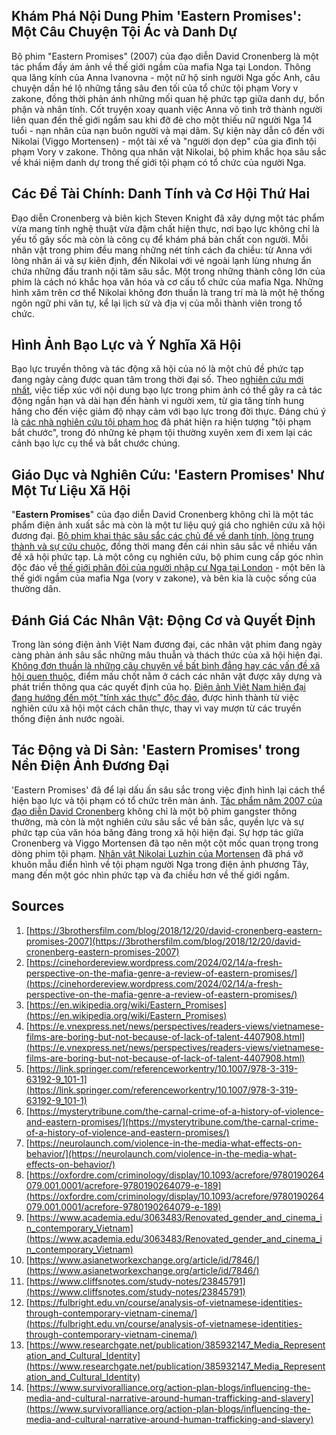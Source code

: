 ## Khám Phá Nội Dung Phim 'Eastern Promises': Một Câu Chuyện Tội Ác và Danh Dự
Bộ phim "Eastern Promises" (2007) của đạo diễn David Cronenberg là một tác phẩm đầy ám ảnh về thế giới ngầm của mafia Nga tại London. Thông qua lăng kính của Anna Ivanovna - một nữ hộ sinh người Nga gốc Anh, câu chuyện dần hé lộ những tầng sâu đen tối của tổ chức tội phạm Vory v zakone, đồng thời phản ánh những mối quan hệ phức tạp giữa danh dự, bổn phận và nhân tính. Cốt truyện xoay quanh việc Anna vô tình trở thành người liên quan đến thế giới ngầm sau khi đỡ đẻ cho một thiếu nữ người Nga 14 tuổi - nạn nhân của nạn buôn người và mại dâm. Sự kiện này dẫn cô đến với Nikolai (Viggo Mortensen) - một tài xế và "người dọn dẹp" của gia đình tội phạm Vory v zakone. Thông qua nhân vật Nikolai, bộ phim khắc họa sâu sắc về khái niệm danh dự trong thế giới tội phạm có tổ chức của người Nga.

## Các Đề Tài Chính: Danh Tính và Cơ Hội Thứ Hai
Đạo diễn Cronenberg và biên kịch Steven Knight đã xây dựng một tác phẩm vừa mang tính nghệ thuật vừa đậm chất hiện thực, nơi bạo lực không chỉ là yếu tố gây sốc mà còn là công cụ để khám phá bản chất con người. Mỗi nhân vật trong phim đều mang những nét tính cách đa chiều: từ Anna với lòng nhân ái và sự kiên định, đến Nikolai với vẻ ngoài lạnh lùng nhưng ẩn chứa những đấu tranh nội tâm sâu sắc. Một trong những thành công lớn của phim là cách nó khắc họa văn hóa và cơ cấu tổ chức của mafia Nga. Những hình xăm trên cơ thể Nikolai không đơn thuần là trang trí mà là một hệ thống ngôn ngữ phi văn tự, kể lại lịch sử và địa vị của mỗi thành viên trong tổ chức.

## Hình Ảnh Bạo Lực và Ý Nghĩa Xã Hội
Bạo lực truyền thông và tác động xã hội của nó là một chủ đề phức tạp đang ngày càng được quan tâm trong thời đại số. Theo [nghiên cứu mới nhất](https://neurolaunch.com/violence-in-the-media-what-effects-on-behavior/), việc tiếp xúc với nội dung bạo lực trong phim ảnh có thể gây ra cả tác động ngắn hạn và dài hạn đến hành vi người xem, từ gia tăng tính hung hăng cho đến việc giảm độ nhạy cảm với bạo lực trong đời thực. Đáng chú ý là [các nhà nghiên cứu tội phạm học](https://oxfordre.com/criminology/display/10.1093/acrefore/9780190264079.001.0001/acrefore-9780190264079-e-189) đã phát hiện ra hiện tượng "tội phạm bắt chước", trong đó những kẻ phạm tội thường xuyên xem đi xem lại các cảnh bạo lực cụ thể và bắt chước chúng.

## Giáo Dục và Nghiên Cứu: 'Eastern Promises' Như Một Tư Liệu Xã Hội
"**Eastern Promises**" của đạo diễn David Cronenberg không chỉ là một tác phẩm điện ảnh xuất sắc mà còn là một tư liệu quý giá cho nghiên cứu xã hội đương đại. [Bộ phim khai thác sâu sắc các chủ đề về danh tính, lòng trung thành và sự cứu chuộc](https://cinehordereview.wordpress.com/2024/02/14/a-fresh-perspective-on-the-mafia-genre-a-review-of-eastern-promises/), đồng thời mang đến cái nhìn sâu sắc về nhiều vấn đề xã hội phức tạp. Là một công cụ nghiên cứu, bộ phim cung cấp góc nhìn độc đáo về [thế giới phân đôi của người nhập cư Nga tại London](https://3brothersfilm.com/blog/2018/12/20/david-cronenberg-eastern-promises-2007) - một bên là thế giới ngầm của mafia Nga (vory v zakone), và bên kia là cuộc sống của thường dân.

## Đánh Giá Các Nhân Vật: Động Cơ và Quyết Định
Trong làn sóng điện ảnh Việt Nam đương đại, các nhân vật phim đang ngày càng phản ánh sâu sắc những mâu thuẫn và thách thức của xã hội hiện đại. [Không đơn thuần là những câu chuyện về bất bình đẳng hay các vấn đề xã hội quen thuộc](https://e.vnexpress.net/news/perspectives/readers-views/vietnamese-films-are-boring-but-not-because-of-lack-of-talent-4407908.html), điểm mấu chốt nằm ở cách các nhân vật được xây dựng và phát triển thông qua các quyết định của họ. [Điện ảnh Việt Nam hiện đại đang hướng đến một "tính xác thực" độc đáo](https://www.asianetworkexchange.org/article/id/7846/), được hình thành từ việc nghiên cứu xã hội một cách chân thực, thay vì vay mượn từ các truyền thống điện ảnh nước ngoài.

## Tác Động và Di Sản: 'Eastern Promises' trong Nền Điện Ảnh Đương Đại
'Eastern Promises' đã để lại dấu ấn sâu sắc trong việc định hình lại cách thể hiện bạo lực và tội phạm có tổ chức trên màn ảnh. [Tác phẩm năm 2007 của đạo diễn David Cronenberg](https://en.wikipedia.org/wiki/Eastern_Promises) không chỉ là một bộ phim gangster thông thường, mà còn là một nghiên cứu sâu sắc về bản sắc, quyền lực và sự phức tạp của văn hóa băng đảng trong xã hội hiện đại. Sự hợp tác giữa Cronenberg và Viggo Mortensen đã tạo nên một cột mốc quan trọng trong dòng phim tội phạm. [Nhân vật Nikolai Luzhin của Mortensen](https://mysterytribune.com/the-carnal-crime-of-a-history-of-violence-and-eastern-promises/) đã phá vỡ khuôn mẫu điển hình về tội phạm người Nga trong điện ảnh phương Tây, mang đến một góc nhìn phức tạp và đa chiều hơn về thế giới ngầm.

## Sources
1. [https://3brothersfilm.com/blog/2018/12/20/david-cronenberg-eastern-promises-2007](https://3brothersfilm.com/blog/2018/12/20/david-cronenberg-eastern-promises-2007)
2. [https://cinehordereview.wordpress.com/2024/02/14/a-fresh-perspective-on-the-mafia-genre-a-review-of-eastern-promises/](https://cinehordereview.wordpress.com/2024/02/14/a-fresh-perspective-on-the-mafia-genre-a-review-of-eastern-promises/)
3. [https://en.wikipedia.org/wiki/Eastern_Promises](https://en.wikipedia.org/wiki/Eastern_Promises)
4. [https://e.vnexpress.net/news/perspectives/readers-views/vietnamese-films-are-boring-but-not-because-of-lack-of-talent-4407908.html](https://e.vnexpress.net/news/perspectives/readers-views/vietnamese-films-are-boring-but-not-because-of-lack-of-talent-4407908.html)
5. [https://link.springer.com/referenceworkentry/10.1007/978-3-319-63192-9_101-1](https://link.springer.com/referenceworkentry/10.1007/978-3-319-63192-9_101-1)
6. [https://mysterytribune.com/the-carnal-crime-of-a-history-of-violence-and-eastern-promises/](https://mysterytribune.com/the-carnal-crime-of-a-history-of-violence-and-eastern-promises/)
7. [https://neurolaunch.com/violence-in-the-media-what-effects-on-behavior/](https://neurolaunch.com/violence-in-the-media-what-effects-on-behavior/)
8. [https://oxfordre.com/criminology/display/10.1093/acrefore/9780190264079.001.0001/acrefore-9780190264079-e-189](https://oxfordre.com/criminology/display/10.1093/acrefore/9780190264079.001.0001/acrefore-9780190264079-e-189)
9. [https://www.academia.edu/3063483/Renovated_gender_and_cinema_in_contemporary_Vietnam](https://www.academia.edu/3063483/Renovated_gender_and_cinema_in_contemporary_Vietnam)
10. [https://www.asianetworkexchange.org/article/id/7846/](https://www.asianetworkexchange.org/article/id/7846/)
11. [https://www.cliffsnotes.com/study-notes/23845791](https://www.cliffsnotes.com/study-notes/23845791)
12. [https://fulbright.edu.vn/course/analysis-of-vietnamese-identities-through-contemporary-vietnam-cinema/](https://fulbright.edu.vn/course/analysis-of-vietnamese-identities-through-contemporary-vietnam-cinema/)
13. [https://www.researchgate.net/publication/385932147_Media_Representation_and_Cultural_Identity](https://www.researchgate.net/publication/385932147_Media_Representation_and_Cultural_Identity)
14. [https://www.survivoralliance.org/action-plan-blogs/influencing-the-media-and-cultural-narrative-around-human-trafficking-and-slavery](https://www.survivoralliance.org/action-plan-blogs/influencing-the-media-and-cultural-narrative-around-human-trafficking-and-slavery)